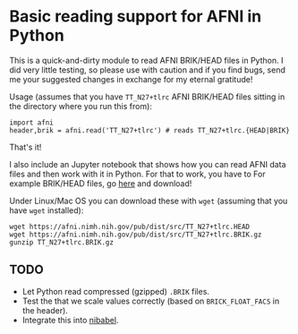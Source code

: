 
# Basic reading support for AFNI in Python

This is a quick-and-dirty module to read AFNI BRIK/HEAD files in Python. I did very little testing, so please use with caution and if you find bugs, send me your suggested changes in exchange for my eternal gratitude!



Usage (assumes that you have `TT_N27+tlrc` AFNI BRIK/HEAD files sitting in the directory where you run this from):

```{python}
import afni
header,brik = afni.read('TT_N27+tlrc') # reads TT_N27+tlrc.{HEAD|BRIK}
```

That's it!

I also include an Jupyter notebook that shows how you can read AFNI data files and then work with it in Python. For that to work, you have to For example BRIK/HEAD files, go [here](https://afni.nimh.nih.gov/pub/dist/src/) and download!

Under Linux/Mac OS you can download these with `wget` (assuming that you have `wget` installed):

```
wget https://afni.nimh.nih.gov/pub/dist/src/TT_N27+tlrc.HEAD
wget https://afni.nimh.nih.gov/pub/dist/src/TT_N27+tlrc.BRIK.gz
gunzip TT_N27+tlrc.BRIK.gz
```




## TODO

* Let Python read compressed (gzipped) `.BRIK` files.
* Test the that we scale values correctly (based on `BRICK_FLOAT_FACS` in the header).
* Integrate this into [nibabel](http://nipy.org/nibabel/).
